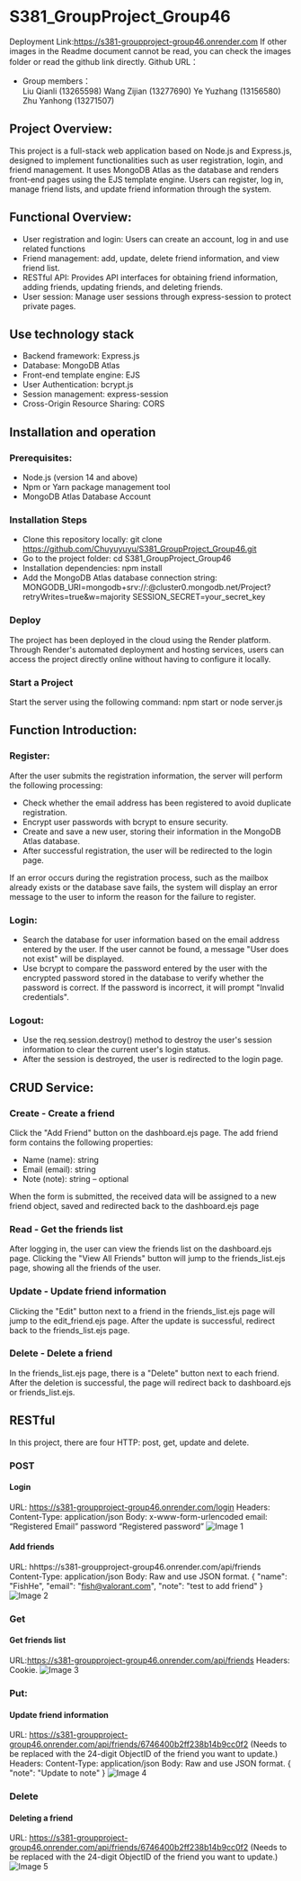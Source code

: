 # S381_GroupProject_Group46
Deployment Link:https://s381-groupproject-group46.onrender.com
If other images in the Readme document cannot be read, you can check the images folder or read the github link directly.
Github URL：

* Group members：  
Liu Qianli	(13265598)
Wang Zijian	(13277690)
Ye Yuzhang	(13156580)
Zhu Yanhong	(13271507)

## Project Overview:
This project is a full-stack web application based on Node.js and Express.js, designed to implement functionalities such as user registration, login, and friend management. It uses MongoDB Atlas as the database and renders front-end pages using the EJS template engine. Users can register, log in, manage friend lists, and update friend information through the system.

## Functional Overview:
- User registration and login: Users can create an account, log in and use related functions
- Friend management: add, update, delete friend information, and view friend list.
- RESTful API: Provides API interfaces for obtaining friend information, adding friends, updating friends, and deleting friends.
- User session: Manage user sessions through express-session to protect private pages.

## Use technology stack
- Backend framework: Express.js
- Database: MongoDB Atlas
- Front-end template engine: EJS
- User Authentication: bcrypt.js
- Session management: express-session
- Cross-Origin Resource Sharing: CORS

## Installation and operation	
### Prerequisites:
- Node.js (version 14 and above)
- Npm or Yarn package management tool
- MongoDB Atlas Database Account

### Installation Steps
- Clone this repository locally:
git clone https://github.com/Chuyuyuyu/S381_GroupProject_Group46.git 
- Go to the project folder:
cd S381_GroupProject_Group46
- Installation dependencies:
npm install
- Add the MongoDB Atlas database connection string:
MONGODB_URI=mongodb+srv://<username>:<password>@cluster0.mongodb.net/Project?retryWrites=true&w=majority 
SESSION_SECRET=your_secret_key 

### Deploy
The project has been deployed in the cloud using the Render platform. Through Render's automated deployment and hosting services, users can access the project directly online without having to configure it locally.

### Start a Project
Start the server using the following command:
npm start or node server.js

## Function Introduction:
### Register:
After the user submits the registration information, the server will perform the following processing:
- Check whether the email address has been registered to avoid duplicate registration.
- Encrypt user passwords with bcrypt to ensure security.
- Create and save a new user, storing their information in the MongoDB Atlas database.
- After successful registration, the user will be redirected to the login page.

If an error occurs during the registration process, such as the mailbox already exists or the database save fails, the system will display an error message to the user to inform the reason for the failure to register.

### Login:
- Search the database for user information based on the email address entered by the user. If the user cannot be found, a message "User does not exist" will be displayed.
- Use bcrypt to compare the password entered by the user with the encrypted password stored in the database to verify whether the password is correct. If the password is incorrect, it will prompt "Invalid credentials".

### Logout:
- Use the req.session.destroy() method to destroy the user's session information to clear the current user's login status.
- After the session is destroyed, the user is redirected to the login page.

## CRUD Service:
### Create - Create a friend
  Click the "Add Friend" button on the dashboard.ejs page.
The add friend form contains the following properties:
- Name (name): string
- Email (email): string
- Note (note): string – optional

When the form is submitted, the received data will be assigned to a new friend object, saved and redirected back to the dashboard.ejs page

### Read - Get the friends list
After logging in, the user can view the friends list on the dashboard.ejs page.
Clicking the "View All Friends" button will jump to the friends_list.ejs page, showing all the friends of the user.

### Update - Update friend information
Clicking the "Edit" button next to a friend in the friends_list.ejs page will jump to the edit_friend.ejs page.
After the update is successful, redirect back to the friends_list.ejs page.

### Delete - Delete a friend
In the friends_list.ejs page, there is a "Delete" button next to each friend.
After the deletion is successful, the page will redirect back to dashboard.ejs or friends_list.ejs.

## RESTful
In this project, there are four HTTP: post, get, update and delete.
### POST
#### Login
URL: https://s381-groupproject-group46.onrender.com/login
Headers: Content-Type: application/json
Body: x-www-form-urlencoded
	email: “Registered Email”
	password “Registered password”
![Image 1](images/1.png)	
 
#### Add friends
URL: hhttps://s381-groupproject-group46.onrender.com/api/friends
Content-Type: application/json
Body: Raw and use JSON format.
{
  "name": "FishHe",
  "email": "fish@valorant.com",
  "note": "test to add friend"
}
 ![Image 2](images/2.png)

### Get
#### Get friends list
URL:https://s381-groupproject-group46.onrender.com/api/friends
Headers: Cookie.
 ![Image 3](images/3.png)

### Put:
#### Update friend information
URL: https://s381-groupproject-group46.onrender.com/api/friends/6746400b2ff238b14b9cc0f2 (Needs to be replaced with the 24-digit ObjectID of the friend you want to update.)
Headers: Content-Type: application/json
Body: Raw and use JSON format.
{
 "note": "Update to note"
}
 ![Image 4](images/4.png)

### Delete
#### Deleting a friend
  URL: https://s381-groupproject-group46.onrender.com/api/friends/6746400b2ff238b14b9cc0f2 (Needs to be replaced with the 24-digit ObjectID of the friend you want to update.)
 ![Image 5](images/5.png)



              

